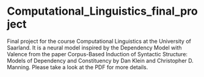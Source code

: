 # Computational_Linguistics_final_project
Final project for the course Computational Linguistics at the University of Saarland. It is a neural model inspired by the Dependency Model with Valence from the paper Corpus-Based Induction of Syntactic Structure: Models of Dependency and Constituency by Dan Klein and Christopher D. Manning. Please take a look at the PDF for more details.
